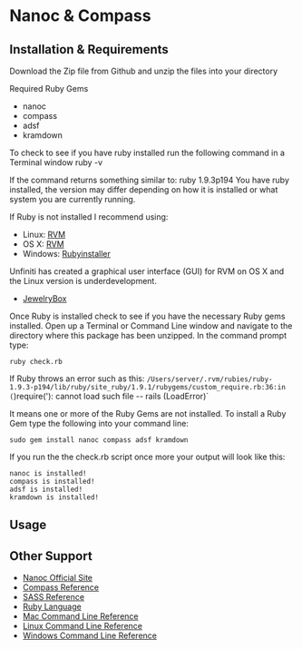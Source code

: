 Nanoc & Compass
===============

Installation & Requirements
---------------------------
Download the Zip file from Github and unzip the files into your directory

Required Ruby Gems
- nanoc
- compass
- adsf
- kramdown

To check to see if you have ruby installed run the following command in a Terminal window
	ruby -v

If the command returns something similar to: 
	ruby 1.9.3p194
You have ruby installed, the version may differ depending on how it is installed or what system you are currently running.

If Ruby is not installed I recommend using:
- Linux: [RVM](https://rvm.io/)
- OS X: [RVM](https://rvm.io/)
- Windows: [Rubyinstaller](http://rubyinstaller.org/)

Unfiniti has created a graphical user interface (GUI) for RVM on OS X and the Linux version is underdevelopment. 
- [JewelryBox](http://unfiniti.com/software/mac/jewelrybox)

Once Ruby is installed check to see if you have the necessary Ruby gems installed. Open up a Terminal or Command Line window and navigate to the directory where this package has been unzipped. In the command prompt type:

    ruby check.rb

If Ruby throws an error such as this:
`/Users/server/.rvm/rubies/ruby-1.9.3-p194/lib/ruby/site_ruby/1.9.1/rubygems/custom_require.rb:36:in (`)require('): cannot load such file -- rails (LoadError)`
	
It means one or more of the Ruby Gems are not installed. To install a Ruby Gem type the following into your command line:

    sudo gem install nanoc compass adsf kramdown
	
If you run the the check.rb script once more your output will look like this:
	
    nanoc is installed!
    compass is installed!
    adsf is installed!
    kramdown is installed!

Usage
-----

Other Support
-------------
- [Nanoc Official Site](http://nanoc.stoneship.org/)
- [Compass Reference](http://compass-style.org)
- [SASS Reference](http://sass-lang.com)
- [Ruby Language](http://ruby-lang.org)
- [Mac Command Line Reference](http://ss64.com/osx/)
- [Linux Command Line Reference](http://ss64.com/bash/)
- [Windows Command Line Reference](http://ss64.com/nt/)
